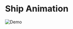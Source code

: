 # Ship Animation
![Demo](https://cloud-bruvh6mgt-hack-club-bot.vercel.app/0screenshot_2024-11-07_at_15-10-29_lighthouse_animation.png)